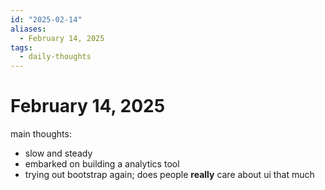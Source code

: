 ```yaml
---
id: "2025-02-14"
aliases:
  - February 14, 2025
tags:
  - daily-thoughts
---
```


# February 14, 2025

main thoughts:
- slow and steady
- embarked on building a analytics tool
- trying out bootstrap again; does people __really__ care about ui that much
